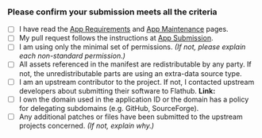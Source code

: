 ### Please confirm your submission meets all the criteria

- [ ] I have read the [App Requirements][reqs] and [App Maintenance][maint] pages.
- [ ] My pull request follows the instructions at [App Submission][submission].
- [ ] I am using only the minimal set of permissions. *(If not, please explain each non-standard permission.)*
- [ ] All assets referenced in the manifest are redistributable by any party.  If not, the unredistributable parts are using an extra-data source type.
- [ ] I am an upstream contributor to the project. If not, I contacted upstream developers about submitting their software to Flathub. **Link:**
- [ ] I own the domain used in the application ID or the domain has a policy for delegating subdomains (e.g. GitHub, SourceForge).
- [ ] Any additional patches or files have been submitted to the upstream projects concerned. *(If not, explain why.)*

[reqs]: https://docs.flathub.org/docs/for-app-authors/requirements
[maint]: https://docs.flathub.org/docs/for-app-authors/maintanance
[submission]: https://docs.flathub.org/docs/for-app-authors/submission

